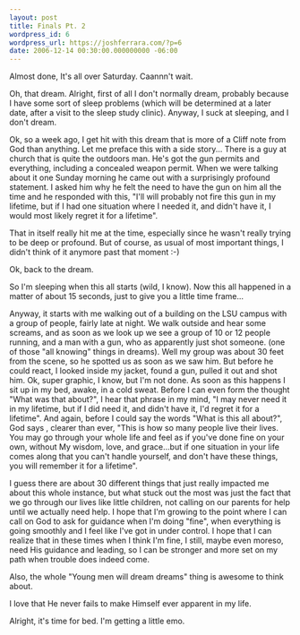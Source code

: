 ```yaml
---
layout: post
title: Finals Pt. 2
wordpress_id: 6
wordpress_url: https://joshferrara.com/?p=6
date: 2006-12-14 00:30:00.000000000 -06:00
---
```

Almost done, It's all over Saturday. Caannn't wait.

Oh, that dream. Alright, first of all I don't normally dream, probably because  I have some sort of sleep problems (which will be determined at a later date, after a visit to the sleep study clinic). Anyway, I suck at sleeping, and I don't dream.

Ok, so a week ago, I get hit with this dream that is more of a Cliff note from God than anything.
Let me preface this with a side story... There is a guy at church that is quite the outdoors man. He's got the gun permits and everything, including a concealed weapon permit. When we were talking about it one Sunday morning he came out with a surprisingly profound statement. I asked him why he felt the need to have the gun on him all the time and he responded with this, "I'll will probably not fire this gun in my lifetime, but if I had one situation where I needed it, and didn't have it, I would most likely regret it for a lifetime".

That in itself really hit me at the time, especially since he wasn't really trying to be deep or profound. But of course, as usual of most important things, I didn't think of it anymore past that moment :-)

Ok, back to the dream.

So I'm sleeping when this all starts (wild, I know). Now this all happened in a matter of about 15 seconds, just to give you a little time frame...

Anyway, it starts with me walking out of a building on the LSU campus with a group of people, fairly late at night. We walk outside and hear some screams, and as soon as we look up we see a group of 10 or 12 people running, and a man with a gun, who as apparently just shot someone. (one of those "all knowing" things in dreams). Well my group was about 30 feet from the scene, so he spotted us as soon as we saw him. But before he could react, I looked inside my jacket, found a gun, pulled it out and shot him. Ok, super graphic, I know, but I'm not done. As soon as this happens I sit up in my bed, awake, in a cold sweat. Before I can even form the thought "What was that about?", I hear that phrase in my mind, "I may never need it in my lifetime, but if I did need it, and didn't have it, I'd regret it for a lifetime". And again, before I could say the words "What is this all about?", God says , clearer than ever, "This is how so many people live their lives. You may go through your whole life and feel as if you've done fine on your own, without My wisdom, love, and grace...but if one situation in your life comes along that you can't handle yourself, and don't have these things, you will remember it for a lifetime".

I guess there are about 30 different things that just really impacted me about this whole instance, but what stuck out the most was just the fact that we go through our lives like little children, not calling on our parents for help until we actually need help. I hope that I'm growing to the point where I can call on God to ask for guidance when I'm doing "fine", when everything is going smoothly and I feel like I've got in under control. I hope that I can realize that in these times when I think I'm fine, I still, maybe even moreso, need His guidance and leading, so I can be stronger and more set on my path when trouble does indeed come.

Also, the whole "Young men will dream dreams" thing is awesome to think about.

I love that He never fails to make Himself ever apparent in my life.

Alright, it's time for bed. I'm getting a little emo.
